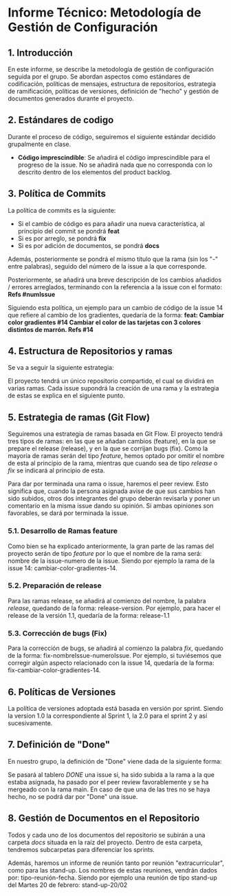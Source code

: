 # Informe Técnico: Metodología de Gestión de Configuración

## 1. Introducción

En este informe, se describe la metodología de gestión de configuración seguida por el grupo. Se abordan aspectos como estándares de codificación, políticas de mensajes, estructura de repositorios, estrategia de ramificación, políticas de versiones, definición de "hecho" y gestión de documentos generados durante el proyecto.

## 2. Estándares de codigo

Durante el proceso de código, seguiremos el siguiente estándar decidido grupalmente en clase.
- **Código imprescindible**: Se añadirá el código imprescindible para el progreso de la issue. No se añadirá nada que no corresponda con lo descrito dentro de los elementos del product backlog.

## 3. Política de Commits

La política de commits es la siguiente: 
- Si el cambio de código es para añadir una nueva característica, al principio del commit se pondrá **feat**
- Si es por arreglo, se pondrá **fix**
- Si es por adición de documentos, se pondrá **docs**

Además, posteriormente se pondrá el mismo título que la rama (sin los "-" entre palabras), seguido del número de la issue a la que corresponde.

Posteriormente, se añadirá una breve descripción de los cambios añadidos / errores arreglados, terminando con la referencia a la issue con el formato: **Refs #numIssue**

Siguiendo esta política, un ejemplo para un cambio de código de la issue 14 que refiere al cambio de los gradientes, quedaría de la forma: **feat: Cambiar color gradientes #14 	Cambiar el color de las tarjetas con 3 colores distintos de marrón. 	Refs #14**

## 4. Estructura de Repositorios y ramas

Se va a seguir la siguiente estrategia:

El proyecto tendrá un único repositorio compartido, el cual se dividirá en varias ramas. Cada issue supondrá la creación de una rama y la estrategia de estas se explica en el siguiente punto.

## 5. Estrategia de ramas (Git Flow)

Seguiremos una estrategia de ramas basada en Git Flow. El proyecto tendrá tres tipos de ramas: en las que se añadan cambios (feature), en la que se prepare el release (release), y en la que se corrijan bugs (fix). Como la mayoría de ramas serán del tipo *feature*, hemos optado por omitir el nombre de esta al principio de la rama, mientras que cuando sea de tipo *release* o *fix* se indicará al principio de esta.

Para dar por terminada una rama o issue, haremos el peer review. Esto significa que, cuando la persona asignada avise de que sus cambios han sido subidos, otros dos integrantes del grupo deberán revisarla y poner un comentario en la misma issue dando su opinión. Si ambas opiniones son favorables, se dará por terminada la issue.

### 5.1. Desarrollo de Ramas feature

Como bien se ha explicado anteriormente, la gran parte de las ramas del proyecto serán de tipo *feature* por lo que el nombre de la rama será: nombre de la issue-numero de la issue. Siendo por ejemplo la rama de la issue 14: cambiar-color-gradientes-14.


### 5.2. Preparación de release

Para las ramas release, se añadirá al comienzo del nombre, la palabra *release*, quedando de la forma: release-version. Por ejemplo, para hacer el release de la versión 1.1, quedaría de la forma: release-1.1

### 5.3. Corrección de bugs (Fix)

Para la corrección de bugs, se añadirá al comienzo la palabra *fix*, quedando de la forma: fix-nombreIssue-numeroIssue. Por ejemplo, si tuviésemos que corregir algún aspecto relacionado con la issue 14, quedaría de la forma: fix-cambiar-color-gradientes-14.

## 6. Políticas de Versiones

La política de versiones adoptada está basada en versión por sprint. Siendo la version 1.0 la correspondiente al Sprint 1, la 2.0 para el sprint 2 y así sucesivamente.

## 7. Definición de "Done"

En nuestro grupo, la definición de "Done" viene dada de la siguiente forma:

Se pasará al tablero *DONE* una issue si, ha sido subida a la rama a la que estaba asignada, ha pasado por el peer review favorablemente y se ha mergeado con la rama main. En caso de que una de las tres no se haya hecho, no se podrá dar por "Done" una issue.

## 8. Gestión de Documentos en el Repositorio

Todos y cada uno de los documentos del repositorio se subirán a una carpeta *docs* situada en la raíz del proyecto. Dentro de esta carpeta, tendremos subcarpetas para diferenciar los sprints.

Además, haremos un informe de reunión tanto por reunión "extracurricular", como para las stand-up. Los nombres de estas reuniones, vendrán dados por: tipo-reunión-fecha. Siendo por ejemplo una reunión de tipo stand-up del Martes 20 de febrero: stand-up-20/02 

